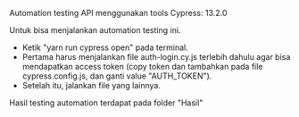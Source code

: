 Automation testing API menggunakan tools Cypress: 13.2.0

Untuk bisa menjalankan automation testing ini.
- Ketik "yarn run cypress open" pada terminal.
- Pertama harus menjalankan file auth-login.cy.js terlebih dahulu agar bisa mendapatkan access token (copy token dan tambahkan pada file cypress.config.js, dan ganti value "AUTH_TOKEN").
-  Setelah itu, jalankan file yang lainnya.

Hasil testing automation terdapat pada folder "Hasil"
